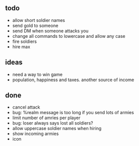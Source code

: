 ## todo

- allow short soldier names
- send gold to someone
- send DM when someone attacks you
- change all commands to lowercase and allow any case
- fire soldiers
- hire max


## ideas

- need a way to win game
- population, happiness and taxes.  another source of income


## done

- cancel attack
- bug: %realm message is too long if you send lots of armies
- limit number of amries per player
- bug: loser always says lost all soldiers?
- allow uppercase soldier names when hiring
- show incoming armies
- icon
